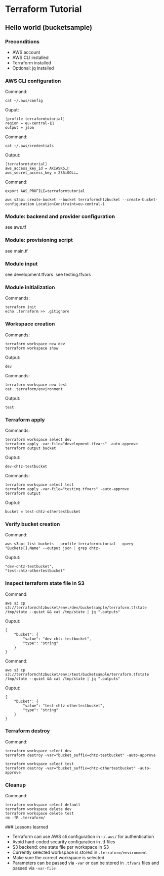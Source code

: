 # Terraform Tutorial

## Hello world (bucketsample)

### Preconditions

- AWS account
- AWS CLI installed
- Terraform installed
- Optional: jq installed

### AWS CLI configuration

Command:

    cat ~/.aws/config

Ouput:

    [profile terraformtutorial]
    region = eu-central-1
    output = json

Command:

    cat ~/.aws/credentials

Output:

    [terraformtutorial]
    aws_access_key_id = AKIASK5…
    aws_secret_access_key = 2S5i0OLi…

Command:

    export AWS_PROFILE=terraformtutorial

    aws s3api create-bucket --bucket terraformchtzbucket --create-bucket-configuration LocationConstraint=eu-central-1

### Module: backend and provider configuration

see aws.tf
    
### Module: provisioning script

see main.tf

### Module input

see development.tfvars 
see testing.tfvars 

### Module initialization

Commands:

    terraform init
    echo .terraform >> .gitignore
    
### Workspace creation

Commands:

    terraform workspace new dev
    terraform workspace show

Output:

    dev

Commands:

    terraform workspace new test
    cat .terraform/environment

Output:

    test

### Terraform apply

Commands:

    terraform workspace select dev
    terraform apply -var-file="development.tfvars" -auto-approve
    terraform output bucket

Ouptut:

    dev-chtz-testbucket

Commands:

    terraform workspace select test
    terraform apply -var-file="testing.tfvars" -auto-approve
    terraform output

Ouptut:

    bucket = test-chtz-othertestbucket

### Verify bucket creation

Command:

    aws s3api list-buckets --profile terraformtutorial --query "Buckets[].Name" --output json | grep chtz-

Ouptut:

    "dev-chtz-testbucket",
    "test-chtz-othertestbucket"

### Inspect terraform state file in S3

Command:

    aws s3 cp s3://terraformchtzbucket/env:/dev/bucketsample/terraform.tfstate /tmp/state --quiet && cat /tmp/state | jq ".outputs"

Ouptut:

    {
        "bucket": {
            "value": "dev-chtz-testbucket",
            "type": "string"
        }
    }

Command:

    aws s3 cp s3://terraformchtzbucket/env:/test/bucketsample/terraform.tfstate /tmp/state --quiet && cat /tmp/state | jq ".outputs"

Ouptut:

    {
        "bucket": {
            "value": "test-chtz-othertestbucket",
            "type": "string"
        }
    }

### Terraform destroy

Command:

    terraform workspace select dev
    terraform destroy -var="bucket_suffix=chtz-testbucket" -auto-approve
    
    terraform workspace select test
    terraform destroy -var="bucket_suffix=chtz-othertestbucket" -auto-approve

### Cleanup

Command:

    terraform workspace select default
    terraform workspace delete dev
    terraform workspace delete test
    rm -fR .terraform/
    
### Lessons learned

- Terraform can use AWS cli configuration in `~/.aws/` for authentication
- Avoid hard-coded security configuration in .tf files
- S3 backend: one state file per workspace in S3
- Currently selected workspace is stored in `.terraform/environment`
- Make sure the correct workspace is selected
- Parameters can be passed via `-var` or can be stored in `.tfvars` files and passed via `-var-file`
